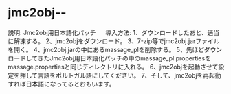 # jmc2obj--
説明:
Jmc2obj用日本語化パッチ
　
導入方法:
1、ダウンロードしたあと、適当に解凍する。
2、jmc2objをダウンロード。
3、7-zip等でjmc2obj.jarファイルを開く。
4、jmc2obj.jarの中にあるmassage_plを削除する。
5、先ほどダウンロードしてきたJmc2obj用日本語化パッチの中のmassage_pl.propertiesをmassage.propertiesと同じディレクトリに入れる。
6、jmc2objを起動させて設定を押して言語をポルトガル語にしてください。
7、そして、jmc2objを再起動すれば日本語になってるとおもいます。


